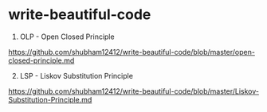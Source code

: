 # write-beautiful-code

1) OLP - Open Closed Principle

https://github.com/shubham12412/write-beautiful-code/blob/master/open-closed-principle.md

2) LSP  -  Liskov Substitution Principle

https://github.com/shubham12412/write-beautiful-code/blob/master/Liskov-Substitution-Principle.md

